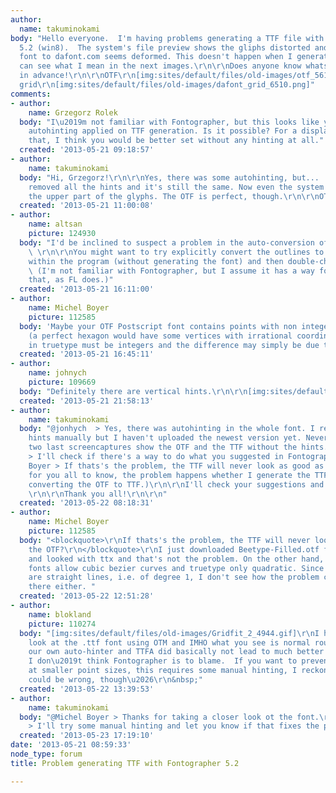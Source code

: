 ```yaml
---
author:
  name: takuminokami
body: "Hello everyone.  I'm having problems generating a TTF file with Fontographer
  5.2 (win8).  The system's file preview shows the gliphs distorted and the uploaded
  font to dafont.com seems deformed. This doesn't happen when I generate a OTF. You
  can see what I mean in the next images.\r\n\r\nDoes anyone know whats going on?\r\n\r\nThanks
  in advance!\r\n\r\nOTF\r\n[img:sites/default/files/old-images/otf_5617.png]\r\n\r\nTTF\r\n[img:sites/default/files/old-images/ttf_4686.png]\r\n\r\ndafont.com
  grid\r\n[img:sites/default/files/old-images/dafont_grid_6510.png]"
comments:
- author:
    name: Grzegorz Rolek
  body: "I\u2019m not familiar with Fontographer, but this looks like you have some
    autohinting applied on TTF generation. Is it possible? For a display font like
    that, I think you would be better set without any hinting at all."
  created: '2013-05-21 09:18:57'
- author:
    name: takuminokami
  body: "Hi, Grzegorz!\r\n\r\nYes, there was some autohinting, but...  I manually
    removed all the hints and it's still the same. Now even the system's preview compresses
    the upper part of the glyphs. The OTF is perfect, though.\r\n\r\nOTF\r\n[img:sites/default/files/old-images/otf2_5557.png]\r\n\r\nTTF\r\n[img:sites/default/files/old-images/ttf2_3960.png]"
  created: '2013-05-21 11:00:08'
- author:
    name: altsan
    picture: 124930
  body: "I'd be inclined to suspect a problem in the auto-conversion of PS to TT outlines.
    \ \r\n\r\nYou might want to try explicitly convert the outlines to TT yourself
    within the program (without generating the font) and then double-check the glyphs.
    \ (I'm not familiar with Fontographer, but I assume it has a way for you to do
    that, as FL does.)"
  created: '2013-05-21 16:11:00'
- author:
    name: Michel Boyer
    picture: 112585
  body: 'Maybe your OTF Postscript font contains points with non integer coordinates
    (a perfect hexagon would have some vertices with irrational coordinates). Coordinates
    in truetype must be integers and the difference may simply be due to rounding. '
  created: '2013-05-21 16:45:11'
- author:
    name: johnych
    picture: 109669
  body: "Definitely there are vertical hints.\r\n\r\n[img:sites/default/files/old-images/BeeFont_hints_5854.jpg]"
  created: '2013-05-21 21:58:13'
- author:
    name: takuminokami
  body: "@jonhych  > Yes, there was autohinting in the whole font. I removed all the
    hints manually but I haven't uploaded the newest version yet. Nevertheless, the
    two last screencaptures show the OTF and the TTF without the hints.\r\n\r\n@altsan
    > I'll check if there's a way to do what you suggested in Fontographer.\r\n\r\n@Michel
    Boyer > If thats's the problem, the TTF will never look as good as the OTF? \r\n\r\n(Just
    for you all to know, the problem happens whether I generate the TTF directly or
    converting the OTF to TTF.)\r\n\r\nI'll check your suggestions and post later.
    \r\n\r\nThank you all!\r\n\r\n"
  created: '2013-05-22 08:18:31'
- author:
    name: Michel Boyer
    picture: 112585
  body: "<blockquote>\r\nIf thats's the problem, the TTF will never look as good as
    the OTF?\r\n</blockquote>\r\nI just downloaded Beetype-Filled.otf from your site
    and looked with ttx and that's not the problem. On the other hand, postscript
    fonts allow cubic bezier curves and truetype only quadratic. Since all your \"curves\"
    are straight lines, i.e. of degree 1, I don't see how the problem could come from
    there either. "
  created: '2013-05-22 12:51:28'
- author:
    name: blokland
    picture: 110274
  body: "[img:sites/default/files/old-images/Gridfit_2_4944.gif]\r\nI had a brief
    look at the .ttf font using OTM and IMHO what you see is normal rounding. Using
    our own auto-hinter and TTFA did basically not lead to much better results, so
    I don\u2019t think Fontographer is to blame.  If you want to prevent the distortion
    at smaller point sizes, this requires some manual hinting, I reckon.\r\n&nbsp;\r\n[img:sites/default/files/old-images/Gridfit_1_4063.gif]\r\nI
    could be wrong, though\u2026\r\n&nbsp;"
  created: '2013-05-22 13:39:53'
- author:
    name: takuminokami
  body: "@Michel Boyer > Thanks for taking a closer look ot the font.\r\n\r\n@blokland
    > I'll try some manual hinting and let you know if that fixes the problem. Thanks."
  created: '2013-05-23 17:19:10'
date: '2013-05-21 08:59:33'
node_type: forum
title: Problem generating TTF with Fontographer 5.2

---
```

